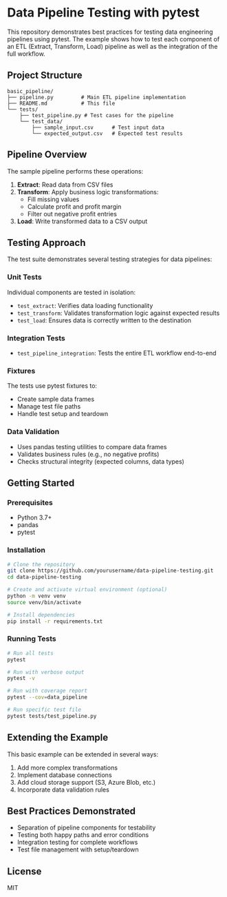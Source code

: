 # Data Pipeline Testing with pytest

This repository demonstrates best practices for testing data engineering pipelines using pytest. The example shows how to test each component of an ETL (Extract, Transform, Load) pipeline as well as the integration of the full workflow.

## Project Structure

```
basic_pipeline/
├── pipeline.py         # Main ETL pipeline implementation
├── README.md           # This file
└── tests/
    ├── test_pipeline.py # Test cases for the pipeline
    └── test_data/
        ├── sample_input.csv      # Test input data
        └── expected_output.csv   # Expected test results
```

## Pipeline Overview

The sample pipeline performs these operations:

1. **Extract**: Read data from CSV files
2. **Transform**: Apply business logic transformations:
   - Fill missing values
   - Calculate profit and profit margin
   - Filter out negative profit entries
3. **Load**: Write transformed data to a CSV output

## Testing Approach

The test suite demonstrates several testing strategies for data pipelines:

### Unit Tests

Individual components are tested in isolation:
- `test_extract`: Verifies data loading functionality
- `test_transform`: Validates transformation logic against expected results
- `test_load`: Ensures data is correctly written to the destination

### Integration Tests

- `test_pipeline_integration`: Tests the entire ETL workflow end-to-end

### Fixtures

The tests use pytest fixtures to:
- Create sample data frames
- Manage test file paths
- Handle test setup and teardown

### Data Validation

- Uses pandas testing utilities to compare data frames
- Validates business rules (e.g., no negative profits)
- Checks structural integrity (expected columns, data types)

## Getting Started

### Prerequisites

- Python 3.7+
- pandas
- pytest

### Installation

```bash
# Clone the repository
git clone https://github.com/yourusername/data-pipeline-testing.git
cd data-pipeline-testing

# Create and activate virtual environment (optional)
python -m venv venv
source venv/bin/activate 

# Install dependencies
pip install -r requirements.txt
```

### Running Tests

```bash
# Run all tests
pytest

# Run with verbose output
pytest -v

# Run with coverage report
pytest --cov=data_pipeline

# Run specific test file
pytest tests/test_pipeline.py
```

## Extending the Example

This basic example can be extended in several ways:

1. Add more complex transformations
2. Implement database connections
3. Add cloud storage support (S3, Azure Blob, etc.)
4. Incorporate data validation rules

## Best Practices Demonstrated

- Separation of pipeline components for testability
- Testing both happy paths and error conditions
- Integration testing for complete workflows
- Test file management with setup/teardown

## License

MIT

